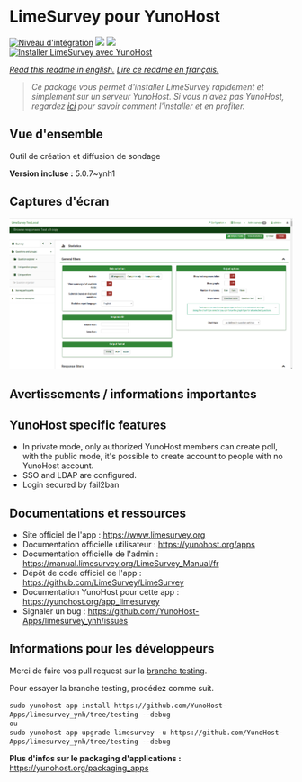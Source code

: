 # LimeSurvey pour YunoHost

[![Niveau d'intégration](https://dash.yunohost.org/integration/limesurvey.svg)](https://dash.yunohost.org/appci/app/limesurvey) ![](https://ci-apps.yunohost.org/ci/badges/limesurvey.status.svg) ![](https://ci-apps.yunohost.org/ci/badges/limesurvey.maintain.svg)  
[![Installer LimeSurvey avec YunoHost](https://install-app.yunohost.org/install-with-yunohost.svg)](https://install-app.yunohost.org/?app=limesurvey)

*[Read this readme in english.](./README.md)*
*[Lire ce readme en français.](./README_fr.md)*

> *Ce package vous permet d'installer LimeSurvey rapidement et simplement sur un serveur YunoHost.
Si vous n'avez pas YunoHost, regardez [ici](https://yunohost.org/#/install) pour savoir comment l'installer et en profiter.*

## Vue d'ensemble

Outil de création et diffusion de sondage

**Version incluse :** 5.0.7~ynh1



## Captures d'écran

![](./doc/screenshots/create_html_statistic_screen.png)

## Avertissements / informations importantes

## YunoHost specific features

* In private mode, only authorized YunoHost members can create poll, with the public mode, it's possible to create account to people with no YunoHost account. 
* SSO and LDAP are configured.
* Login secured by fail2ban
## Documentations et ressources

* Site officiel de l'app : https://www.limesurvey.org
* Documentation officielle utilisateur : https://yunohost.org/apps
* Documentation officielle de l'admin : https://manual.limesurvey.org/LimeSurvey_Manual/fr
* Dépôt de code officiel de l'app : https://github.com/LimeSurvey/LimeSurvey
* Documentation YunoHost pour cette app : https://yunohost.org/app_limesurvey
* Signaler un bug : https://github.com/YunoHost-Apps/limesurvey_ynh/issues

## Informations pour les développeurs

Merci de faire vos pull request sur la [branche testing](https://github.com/YunoHost-Apps/limesurvey_ynh/tree/testing).

Pour essayer la branche testing, procédez comme suit.
```
sudo yunohost app install https://github.com/YunoHost-Apps/limesurvey_ynh/tree/testing --debug
ou
sudo yunohost app upgrade limesurvey -u https://github.com/YunoHost-Apps/limesurvey_ynh/tree/testing --debug
```

**Plus d'infos sur le packaging d'applications :** https://yunohost.org/packaging_apps
